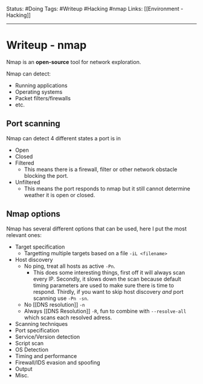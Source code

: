 Status: #Doing
Tags: #Writeup #Hacking #nmap
Links: [[Environment - Hacking]]
___
# Writeup - nmap
Nmap is an **open-source** tool for network exploration.

Nmap can detect:
- Running applications
- Operating systems
- Packet filters/firewalls
- etc.

## Port scanning
Nmap can detect 4 different states a port is in
- Open
- Closed
- Filtered
	- This means there is a firewall, filter or other network obstacle blocking the port.
- Unfiltered
	- This means the port responds to nmap but it still cannot determine weather it is open or closed.


## Nmap options
Nmap has several different options that can be used, here I put the most relevant ones:
- Target specification
	- Targetting multiple targets based on a file `-iL <filename>`
- Host discovery
	- No ping, treat all hosts as active `-Pn`.
		- This does some interesting things, first off it will always scan every IP. Secondly, it slows down the scan because default timing parameters are used to make sure there is time to respond. Thirdly, if you want to skip host discovery *and* port scanning use `-Pn -sn`.
	- No [[DNS resolution]] `-n`
	- Always [[DNS Resolution]] `-R`, fun to combine with `--resolve-all` which scans each resolved adress.
- Scanning techniques
- Port specification
- Service/Version detection
- Script scan
- OS Detection
- Timing and performance
- Firewall/IDS evasion and spoofing
- Output
- Misc.